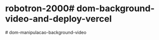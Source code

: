 # robotron-2000#   d o m - b a c k g r o u n d - v i d e o - a n d - d e p l o y - v e r c e l  
 #   d o m - m a n i p u l a c a o - b a c k g r o u n d - v i d e o  
 